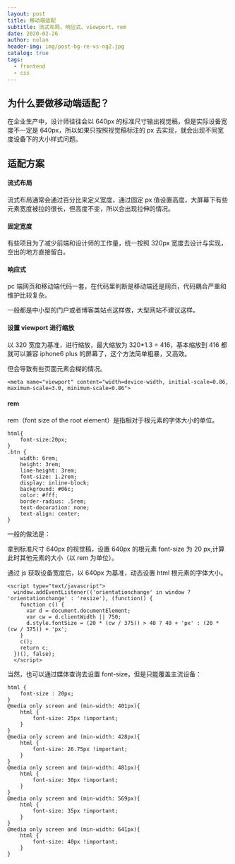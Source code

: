 ```yaml
---
layout: post
title: 移动端适配
subtitle: 流式布局、响应式、viewport、rem
date: 2020-02-26
author: nolan
header-img: img/post-bg-re-vs-ng2.jpg
catalog: true
tags:
  - frontend
  - css
---
```


## 为什么要做移动端适配？

在企业生产中，设计师往往会以 640px 的标准尺寸输出视觉稿，但是实际设备宽度不一定是 640px，所以如果只按照视觉稿标注的 px 去实现，就会出现不同宽度设备下的大小样式问题。

## 适配方案

#### 流式布局

流式布局通常会通过百分比来定义宽度，通过固定 px 值设置高度，大屏幕下有些元素宽度被拉的很长，但高度不变，所以会出现拉伸的情况。

#### 固定宽度

有些项目为了减少前端和设计师的工作量，统一按照 320px 宽度去设计与实现，空出的地方直接留白。

#### 响应式

pc 端网页和移动端代码一套，在代码里判断是移动端还是网页，代码耦合严重和维护比较复杂。

一般都是中小型的门户或者博客类站点这样做，大型网站不建议这样。

#### 设置 viewport 进行缩放

以 320 宽度为基准，进行缩放，最大缩放为 320\*1.3 = 416，基本缩放到 416 都就可以兼容 iphone6 plus 的屏幕了，这个方法简单粗暴，又高效。

但会导致有些页面元素会糊的情况。

```
<meta name="viewport" content="width=device-width, initial-scale=0.86, maximum-scale=3.0, minimum-scale=0.86">

```

#### rem

rem（font size of the root element）是指相对于根元素的字体大小的单位。

```
html{
    font-size:20px;
}
.btn {
    width: 6rem;
    height: 3rem;
    line-height: 3rem;
    font-size: 1.2rem;
    display: inline-block;
    background: #06c;
    color: #fff;
    border-radius: .5rem;
    text-decoration: none;
    text-align: center;
}

```

一般的做法是：

拿到标准尺寸 640px 的视觉稿，设置 640px 的根元素 font-size 为 20 px,计算此时其他元素的大小（以 rem 为单位）。

通过 js 获取设备宽度后，以 640px 为基准，动态设置 html 根元素的字体大小。

```
<script type="text/javascript">
  window.addEventListener(('orientationchange' in window ? 'orientationchange' : 'resize'), (function() {
    function c() {
      var d = document.documentElement;
      var cw = d.clientWidth || 750;
      d.style.fontSize = (20 * (cw / 375)) > 40 ? 40 + 'px' : (20 * (cw / 375)) + 'px';
    }
    c();
    return c;
  })(), false);
  </script>

```

当然，也可以通过媒体查询去设置 font-size，但是只能覆盖主流设备：

```
html {
    font-size : 20px;
}
@media only screen and (min-width: 401px){
    html {
        font-size: 25px !important;
    }
}
@media only screen and (min-width: 428px){
    html {
        font-size: 26.75px !important;
    }
}
@media only screen and (min-width: 481px){
    html {
        font-size: 30px !important;
    }
}
@media only screen and (min-width: 569px){
    html {
        font-size: 35px !important;
    }
}
@media only screen and (min-width: 641px){
    html {
        font-size: 40px !important;
    }
}
```
